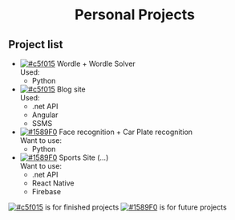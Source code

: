 <h1 align="center">Personal Projects</h1>

## Project list

- [![#c5f015](https://via.placeholder.com/15/c5f015/000000?text=+)](#) Wordle + Wordle Solver <br>
  Used: <br>
    - Python
- [![#c5f015](https://via.placeholder.com/15/c5f015/000000?text=+)](#) Blog site <br>
  Used: <br>
    - .net API <br>
    - Angular <br>
    - SSMS
- [![#1589F0](https://via.placeholder.com/15/1589F0/000000?text=+)](#) Face recognition + Car Plate recognition <br>
  Want to use: <br>
    - Python
- [![#1589F0](https://via.placeholder.com/15/1589F0/000000?text=+)](#) Sports Site (...) <br>
  Want to use: <br>
    - .net API <br>
    - React Native <br>
    - Firebase

[![#c5f015](https://via.placeholder.com/15/c5f015/000000?text=+)](#) is for finished projects
[![#1589F0](https://via.placeholder.com/15/1589F0/000000?text=+)](#) is for future projects
